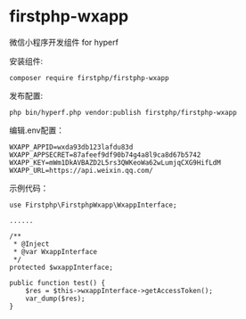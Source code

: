 # firstphp-wxapp
微信小程序开发组件 for hyperf

安装组件:

	composer require firstphp/firstphp-wxapp



发布配置:

    php bin/hyperf.php vendor:publish firstphp/firstphp-wxapp



编辑.env配置：

	WXAPP_APPID=wxda93db123lafdu83d
	WXAPP_APPSECRET=87afeef9df90b74g4a8l9ca8d67b5742
	WXAPP_KEY=mWm1DkAVBAZD2L5rs3QWKeoWa62wLumjqCXG9HifLdM
    WXAPP_URL=https://api.weixin.qq.com/



示例代码：

    use Firstphp\FirstphpWxapp\WxappInterface;

    ......

    /**
     * @Inject
     * @var WxappInterface
     */
    protected $wxappInterface;

    public function test() {
        $res = $this->wxappInterface->getAccessToken();
        var_dump($res);
    }

